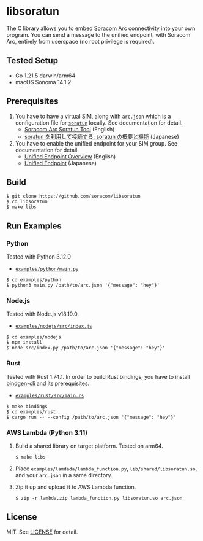 # libsoratun

The C library allows you to embed [Soracom Arc](https://users.soracom.io/ja-jp/docs/arc/) connectivity into your own program. You can send a message to the unified endpoint, with Soracom Arc, entirely from userspace (no root privilege is required).

## Tested Setup

- Go 1.21.5 darwin/arm64
- macOS Sonoma 14.1.2

## Prerequisites

1. You have to have a virtual SIM, along with `arc.json` which is a configuration file for [`soratun`](https://github.com/soracom/soratun/) locally. See documentation for detail.
   - [Soracom Arc Soratun Tool](https://developers.soracom.io/en/docs/arc/soratun/) (English)
   - [soratun を利用して接続する: soratun の概要と機能](https://users.soracom.io/ja-jp/docs/arc/soratun-overview/) (Japanese)
2. You have to enable the unified endpoint for your SIM group. See documentation for detail.
   - [Unified Endpoint Overview](https://developers.soracom.io/en/docs/unified-endpoint/) (English)
   - [Unified Endpoint](https://users.soracom.io/ja-jp/docs/unified-endpoint/) (Japanese)

## Build

```console
$ git clone https://github.com/soracom/libsoratun
$ cd libsoratun
$ make libs
```

## Run Examples

### Python

Tested with Python 3.12.0

- [`examples/python/main.py`](examples/python/main.py)

```console
$ cd examples/python
$ python3 main.py /path/to/arc.json '{"message": "hey"}'
```

### Node.js

Tested with Node.js v18.19.0.

- [`examples/nodejs/src/index.js`](examples/nodejs/src/index.js)

```console
$ cd examples/nodejs
$ npm install
$ node src/index.py /path/to/arc.json '{"message": "hey"}'
```

### Rust

Tested with Rust 1.74.1. In order to build Rust bindings, you have to install [bindgen-cli](https://rust-lang.github.io/rust-bindgen/command-line-usage.html) and its prerequisites.

- [`examples/rust/src/main.rs`](examples/rust/src/main.rs)

```console
$ make bindings
$ cd examples/rust
$ cargo run -- --config /path/to/arc.json '{"message": "hey"}'
```

### AWS Lambda (Python 3.11)

1. Build a shared library on target platform. Tested on arm64.

   ```console
   $ make libs
   ```
2. Place `examples/lamdada/lambda_function.py`, `lib/shared/libsoratun.so`, and your `arc.json` in a same directory.
3. Zip it up and upload it to AWS Lambda function.

   ```console
   $ zip -r lambda.zip lambda_function.py libsoratun.so arc.json
   ```

## License

MIT. See [LICENSE](LICENSE) for detail.
 